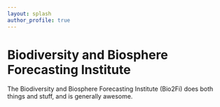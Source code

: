 ```yaml
---
layout: splash
author_profile: true
---
```


# Biodiversity and Biosphere Forecasting Institute

The Biodiversity and Biosphere Forecasting Institute (Bio2Fi) does both things and stuff, and is generally awesome.
